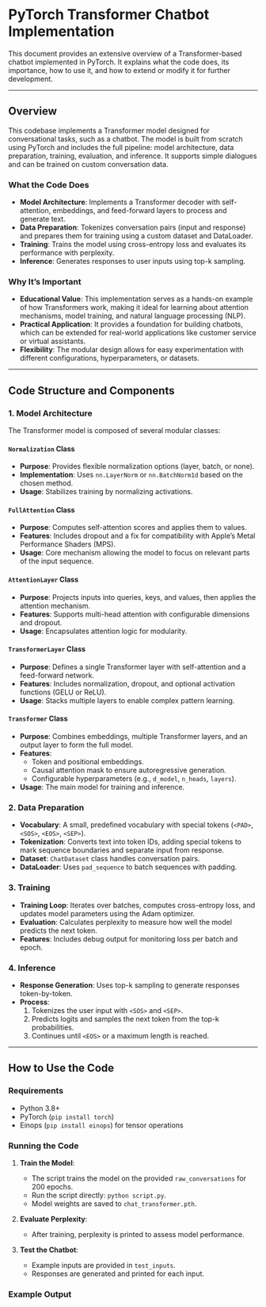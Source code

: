 # PyTorch Transformer Chatbot Implementation

This document provides an extensive overview of a Transformer-based chatbot implemented in PyTorch. It explains what the code does, its importance, how to use it, and how to extend or modify it for further development.

---

## Overview

This codebase implements a Transformer model designed for conversational tasks, such as a chatbot. The model is built from scratch using PyTorch and includes the full pipeline: model architecture, data preparation, training, evaluation, and inference. It supports simple dialogues and can be trained on custom conversation data.

### What the Code Does

- **Model Architecture**: Implements a Transformer decoder with self-attention, embeddings, and feed-forward layers to process and generate text.
- **Data Preparation**: Tokenizes conversation pairs (input and response) and prepares them for training using a custom dataset and DataLoader.
- **Training**: Trains the model using cross-entropy loss and evaluates its performance with perplexity.
- **Inference**: Generates responses to user inputs using top-k sampling.

### Why It’s Important

- **Educational Value**: This implementation serves as a hands-on example of how Transformers work, making it ideal for learning about attention mechanisms, model training, and natural language processing (NLP).
- **Practical Application**: It provides a foundation for building chatbots, which can be extended for real-world applications like customer service or virtual assistants.
- **Flexibility**: The modular design allows for easy experimentation with different configurations, hyperparameters, or datasets.

---

## Code Structure and Components

### 1. Model Architecture

The Transformer model is composed of several modular classes:

#### `Normalization` Class
- **Purpose**: Provides flexible normalization options (layer, batch, or none).
- **Implementation**: Uses `nn.LayerNorm` or `nn.BatchNorm1d` based on the chosen method.
- **Usage**: Stabilizes training by normalizing activations.

#### `FullAttention` Class
- **Purpose**: Computes self-attention scores and applies them to values.
- **Features**: Includes dropout and a fix for compatibility with Apple’s Metal Performance Shaders (MPS).
- **Usage**: Core mechanism allowing the model to focus on relevant parts of the input sequence.

#### `AttentionLayer` Class
- **Purpose**: Projects inputs into queries, keys, and values, then applies the attention mechanism.
- **Features**: Supports multi-head attention with configurable dimensions and dropout.
- **Usage**: Encapsulates attention logic for modularity.

#### `TransformerLayer` Class
- **Purpose**: Defines a single Transformer layer with self-attention and a feed-forward network.
- **Features**: Includes normalization, dropout, and optional activation functions (GELU or ReLU).
- **Usage**: Stacks multiple layers to enable complex pattern learning.

#### `Transformer` Class
- **Purpose**: Combines embeddings, multiple Transformer layers, and an output layer to form the full model.
- **Features**:
  - Token and positional embeddings.
  - Causal attention mask to ensure autoregressive generation.
  - Configurable hyperparameters (e.g., `d_model`, `n_heads`, `layers`).
- **Usage**: The main model for training and inference.

### 2. Data Preparation

- **Vocabulary**: A small, predefined vocabulary with special tokens (`<PAD>`, `<SOS>`, `<EOS>`, `<SEP>`).
- **Tokenization**: Converts text into token IDs, adding special tokens to mark sequence boundaries and separate input from response.
- **Dataset**: `ChatDataset` class handles conversation pairs.
- **DataLoader**: Uses `pad_sequence` to batch sequences with padding.

### 3. Training

- **Training Loop**: Iterates over batches, computes cross-entropy loss, and updates model parameters using the Adam optimizer.
- **Evaluation**: Calculates perplexity to measure how well the model predicts the next token.
- **Features**: Includes debug output for monitoring loss per batch and epoch.

### 4. Inference

- **Response Generation**: Uses top-k sampling to generate responses token-by-token.
- **Process**:
  1. Tokenizes the user input with `<SOS>` and `<SEP>`.
  2. Predicts logits and samples the next token from the top-k probabilities.
  3. Continues until `<EOS>` or a maximum length is reached.

---

## How to Use the Code

### Requirements
- Python 3.8+
- PyTorch (`pip install torch`)
- Einops (`pip install einops`) for tensor operations

### Running the Code
1. **Train the Model**:
   - The script trains the model on the provided `raw_conversations` for 200 epochs.
   - Run the script directly: `python script.py`.
   - Model weights are saved to `chat_transformer.pth`.

2. **Evaluate Perplexity**:
   - After training, perplexity is printed to assess model performance.

3. **Test the Chatbot**:
   - Example inputs are provided in `test_inputs`.
   - Responses are generated and printed for each input.

### Example Output
